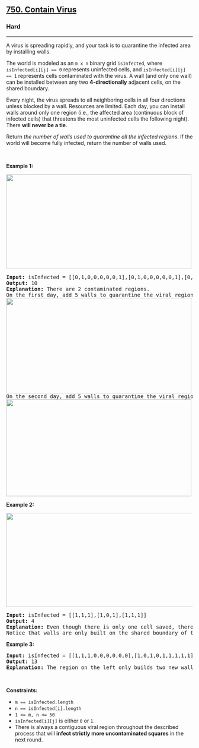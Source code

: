 <h2><a href="https://leetcode.com/problems/contain-virus">750. Contain Virus</a></h2><h3>Hard</h3><hr><p>A virus is spreading rapidly, and your task is to quarantine the infected area by installing walls.</p>

<p>The world is modeled as an <code>m x n</code> binary grid <code>isInfected</code>, where <code>isInfected[i][j] == 0</code> represents uninfected cells, and <code>isInfected[i][j] == 1</code> represents cells contaminated with the virus. A wall (and only one wall) can be installed between any two <strong>4-directionally</strong> adjacent cells, on the shared boundary.</p>

<p>Every night, the virus spreads to all neighboring cells in all four directions unless blocked by a wall. Resources are limited. Each day, you can install walls around only one region (i.e., the affected area (continuous block of infected cells) that threatens the most uninfected cells the following night). There <strong>will never be a tie</strong>.</p>

<p>Return <em>the number of walls used to quarantine all the infected regions</em>. If the world will become fully infected, return the number of walls used.</p>

<p>&nbsp;</p>
<p><strong class="example">Example 1:</strong></p>
<img alt="" src="https://assets.leetcode.com/uploads/2021/06/01/virus11-grid.jpg" style="width: 500px; height: 255px;" />
<pre>
<strong>Input:</strong> isInfected = [[0,1,0,0,0,0,0,1],[0,1,0,0,0,0,0,1],[0,0,0,0,0,0,0,1],[0,0,0,0,0,0,0,0]]
<strong>Output:</strong> 10
<strong>Explanation:</strong> There are 2 contaminated regions.
On the first day, add 5 walls to quarantine the viral region on the left. The board after the virus spreads is:
<img alt="" src="https://assets.leetcode.com/uploads/2021/06/01/virus12edited-grid.jpg" style="width: 500px; height: 257px;" />
On the second day, add 5 walls to quarantine the viral region on the right. The virus is fully contained.
<img alt="" src="https://assets.leetcode.com/uploads/2021/06/01/virus13edited-grid.jpg" style="width: 500px; height: 261px;" />
</pre>

<p><strong class="example">Example 2:</strong></p>
<img alt="" src="https://assets.leetcode.com/uploads/2021/06/01/virus2-grid.jpg" style="width: 653px; height: 253px;" />
<pre>
<strong>Input:</strong> isInfected = [[1,1,1],[1,0,1],[1,1,1]]
<strong>Output:</strong> 4
<strong>Explanation:</strong> Even though there is only one cell saved, there are 4 walls built.
Notice that walls are only built on the shared boundary of two different cells.
</pre>

<p><strong class="example">Example 3:</strong></p>

<pre>
<strong>Input:</strong> isInfected = [[1,1,1,0,0,0,0,0,0],[1,0,1,0,1,1,1,1,1],[1,1,1,0,0,0,0,0,0]]
<strong>Output:</strong> 13
<strong>Explanation:</strong> The region on the left only builds two new walls.
</pre>

<p>&nbsp;</p>
<p><strong>Constraints:</strong></p>

<ul>
	<li><code>m ==&nbsp;isInfected.length</code></li>
	<li><code>n ==&nbsp;isInfected[i].length</code></li>
	<li><code>1 &lt;= m, n &lt;= 50</code></li>
	<li><code>isInfected[i][j]</code> is either <code>0</code> or <code>1</code>.</li>
	<li>There is always a contiguous viral region throughout the described process that will <strong>infect strictly more uncontaminated squares</strong> in the next round.</li>
</ul>
